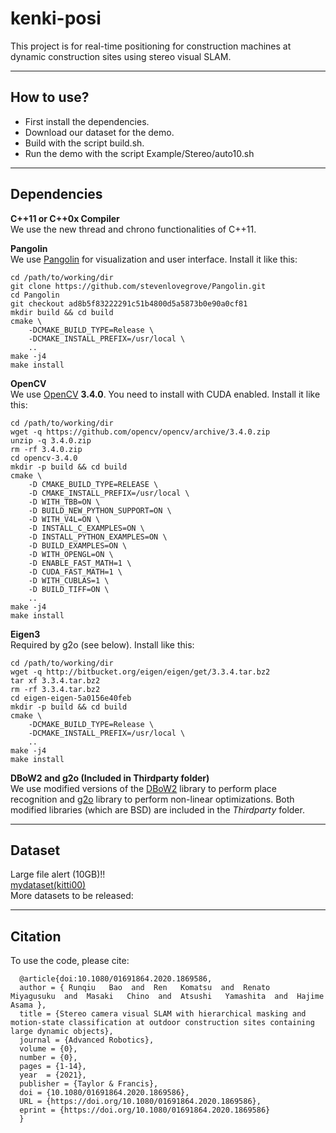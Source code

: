 # kenki-posi
This project is for real-time positioning for construction machines at dynamic construction sites using stereo visual SLAM.<br>
<!--![](https://media.giphy.com/media/Vi0IK2xH1oGWAy7fns/giphy.gif)-->
<!--![](https://media.giphy.com/media/hQEldL313t8MT3GDzf/giphy.gif)-->

----------------------------------------
## How to use?
- First install the dependencies.
- Download our dataset for the demo.
- Build with the script build.sh.
- Run the demo with the script Example/Stereo/auto10.sh

----------------------------------------
## Dependencies
**C++11 or C++0x Compiler**<br>
We use the new thread and chrono functionalities of C++11.

**Pangolin**<br>
We use [Pangolin](https://github.com/stevenlovegrove/Pangolin) for visualization and user interface. Install it like this:
```
cd /path/to/working/dir
git clone https://github.com/stevenlovegrove/Pangolin.git
cd Pangolin
git checkout ad8b5f83222291c51b4800d5a5873b0e90a0cf81
mkdir build && cd build
cmake \
    -DCMAKE_BUILD_TYPE=Release \
    -DCMAKE_INSTALL_PREFIX=/usr/local \
    ..
make -j4
make install
```


**OpenCV**<br>
We use [OpenCV](http://opencv.org) **3.4.0**. You need to install with CUDA enabled. Install it like this:
```
cd /path/to/working/dir
wget -q https://github.com/opencv/opencv/archive/3.4.0.zip
unzip -q 3.4.0.zip
rm -rf 3.4.0.zip
cd opencv-3.4.0
mkdir -p build && cd build
cmake \
    -D CMAKE_BUILD_TYPE=RELEASE \ 
    -D CMAKE_INSTALL_PREFIX=/usr/local \
    -D WITH_TBB=ON \
    -D BUILD_NEW_PYTHON_SUPPORT=ON \
    -D WITH_V4L=ON \
    -D INSTALL_C_EXAMPLES=ON \
    -D INSTALL_PYTHON_EXAMPLES=ON \
    -D BUILD_EXAMPLES=ON \
    -D WITH_OPENGL=ON \
    -D ENABLE_FAST_MATH=1 \
    -D CUDA_FAST_MATH=1 \
    -D WITH_CUBLAS=1 \
    -D BUILD_TIFF=ON \
    ..  
make -j4
make install
```

**Eigen3**<br>
Required by g2o (see below). Install like this:
```
cd /path/to/working/dir
wget -q http://bitbucket.org/eigen/eigen/get/3.3.4.tar.bz2
tar xf 3.3.4.tar.bz2
rm -rf 3.3.4.tar.bz2
cd eigen-eigen-5a0156e40feb
mkdir -p build && cd build
cmake \
    -DCMAKE_BUILD_TYPE=Release \
    -DCMAKE_INSTALL_PREFIX=/usr/local \
    ..
make -j4
make install
```

**DBoW2 and g2o (Included in Thirdparty folder)**<br>
We use modified versions of the [DBoW2](https://github.com/dorian3d/DBoW2) library to perform place recognition and [g2o](https://github.com/RainerKuemmerle/g2o) library to perform non-linear optimizations. Both modified libraries (which are BSD) are included in the *Thirdparty* folder.

----------------------------------------
## Dataset<br>
Large file alert (10GB)!!<br>
[mydataset(kitti00)](https://drive.google.com/file/d/1T1KrqSesag_-sO5D6IOZttP0yGVrRPhi/view?usp=sharing)<br>
More datasets to be released:<br>

----------------------------------------
## Citation
To use the code, please cite:
```
  @article{doi:10.1080/01691864.2020.1869586,
  author = { Runqiu   Bao  and  Ren   Komatsu  and  Renato   Miyagusuku  and  Masaki   Chino  and  Atsushi   Yamashita  and  Hajime   Asama },
  title = {Stereo camera visual SLAM with hierarchical masking and motion-state classification at outdoor construction sites containing large dynamic objects},
  journal = {Advanced Robotics},
  volume = {0},
  number = {0},
  pages = {1-14},
  year  = {2021},
  publisher = {Taylor & Francis},
  doi = {10.1080/01691864.2020.1869586},
  URL = {https://doi.org/10.1080/01691864.2020.1869586},
  eprint = {https://doi.org/10.1080/01691864.2020.1869586}
  }
```
